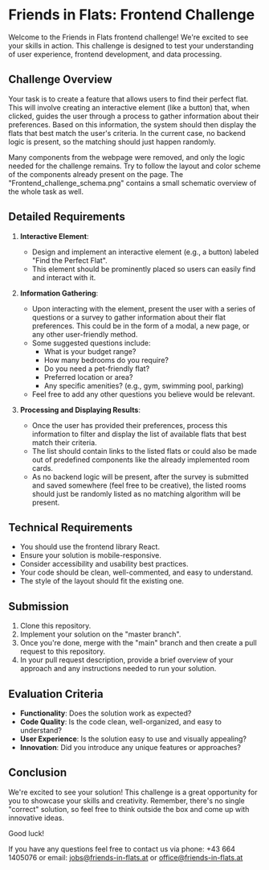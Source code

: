# Friends in Flats: Frontend Challenge

Welcome to the Friends in Flats frontend challenge! We're excited to see your skills in action. This challenge is designed to test your understanding of user experience, frontend development, and data processing.

## Challenge Overview

Your task is to create a feature that allows users to find their perfect flat. This will involve creating an interactive element (like a button) that, when clicked, guides the user through a process to gather information about their preferences. Based on this information, the system should then display the flats that best match the user's criteria. In the current case, no backend logic is present, so the matching should just happen randomly.

Many components from the webpage were removed, and only the logic needed for the challenge remains. Try to follow the layout and color scheme of the components already present on the page.
The "Frontend_challenge_schema.png" contains a small schematic overview of the whole task as well.

## Detailed Requirements

1. **Interactive Element**:
   - Design and implement an interactive element (e.g., a button) labeled "Find the Perfect Flat".
   - This element should be prominently placed so users can easily find and interact with it.

2. **Information Gathering**:
   - Upon interacting with the element, present the user with a series of questions or a survey to gather information about their flat preferences. This could be in the form of a modal, a new page, or any other user-friendly method.
   - Some suggested questions include:
     - What is your budget range?
     - How many bedrooms do you require?
     - Do you need a pet-friendly flat?
     - Preferred location or area?
     - Any specific amenities? (e.g., gym, swimming pool, parking)
   - Feel free to add any other questions you believe would be relevant.

3. **Processing and Displaying Results**:
   - Once the user has provided their preferences, process this information to filter and display the list of available flats that best match their criteria.
   - The list should contain links to the listed flats or could also be made out of predefined components like the already implemented room cards.
   - As no backend logic will be present, after the survey is submitted and saved somewhere (feel free to be creative), the listed rooms should just be randomly listed as no matching algorithm will be present.

## Technical Requirements

- You should use the frontend library React.
- Ensure your solution is mobile-responsive.
- Consider accessibility and usability best practices.
- Your code should be clean, well-commented, and easy to understand.
- The style of the layout should fit the existing one.

## Submission

1. Clone this repository.
2. Implement your solution on the "master branch".
3. Once you're done, merge with the "main" branch and then create a pull request to this repository.
4. In your pull request description, provide a brief overview of your approach and any instructions needed to run your solution.

## Evaluation Criteria

- **Functionality**: Does the solution work as expected?
- **Code Quality**: Is the code clean, well-organized, and easy to understand?
- **User Experience**: Is the solution easy to use and visually appealing?
- **Innovation**: Did you introduce any unique features or approaches?

## Conclusion

We're excited to see your solution! This challenge is a great opportunity for you to showcase your skills and creativity. Remember, there's no single "correct" solution, so feel free to think outside the box and come up with innovative ideas.

Good luck!


If you have any questions feel free to contact us via phone: +43 664 1405076 or email: jobs@friends-in-flats.at or office@friends-in-flats.at 
